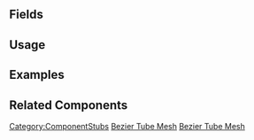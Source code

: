 <languages></languages> <translate>

## Fields

## Usage

## Examples

## Related Components

</translate>

[Category:ComponentStubs](Category:ComponentStubs "wikilink") [Bezier
Tube Mesh](Category:Components{{#translation:}} "wikilink") [Bezier Tube
Mesh](Category:Components:Assets:Procedural_Meshes{{#translation:}} "wikilink")